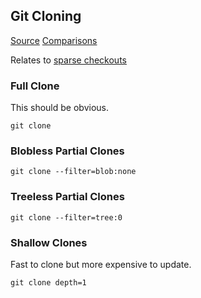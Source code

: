 ## Git Cloning
[Source](https://github.blog/open-source/git/get-up-to-speed-with-partial-clone-and-shallow-clone/)
[Comparisons](https://github.blog/open-source/git/git-clone-a-data-driven-study-on-cloning-behaviors)

Relates to [sparse checkouts](https://github.blog/2020-01-17-bring-your-monorepo-down-to-size-with-sparse-checkout/)

### Full Clone

This should be obvious.

```
git clone
```

### Blobless Partial Clones

```
git clone --filter=blob:none
```


### Treeless Partial Clones

```
git clone --filter=tree:0
```

### Shallow Clones

Fast to clone but more expensive to update.

```
git clone depth=1
```
